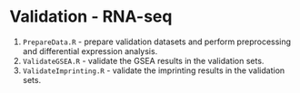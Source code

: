 # Validation - RNA-seq 
1. `PrepareData.R` - prepare validation datasets and perform preprocessing and differential expression analysis.
2. `ValidateGSEA.R` - validate the GSEA results in the validation sets.
3. `ValidateImprinting.R` - validate the imprinting results in the validation sets.